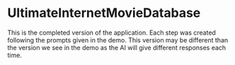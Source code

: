 # UltimateInternetMovieDatabase

This is the completed version of the application.  Each step was created following the prompts given in the demo.  This version may be different than the version we see in the demo as the AI will give different responses each time. 
